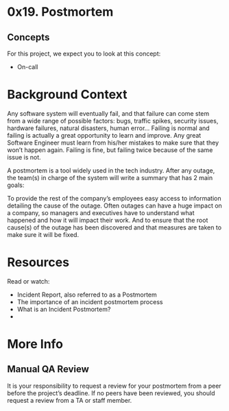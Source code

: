 # 0x19. Postmortem

## Concepts
For this project, we expect you to look at this concept:

* On-call

# Background Context 

Any software system will eventually fail, and that failure can come stem from a wide range of possible factors: bugs, traffic spikes, security issues, hardware failures, natural disasters, human error… Failing is normal and failing is actually a great opportunity to learn and improve. Any great Software Engineer must learn from his/her mistakes to make sure that they won’t happen again. Failing is fine, but failing twice because of the same issue is not.

A postmortem is a tool widely used in the tech industry. After any outage, the team(s) in charge of the system will write a summary that has 2 main goals:

To provide the rest of the company’s employees easy access to information detailing the cause of the outage. Often outages can have a huge impact on a company, so managers and executives have to understand what happened and how it will impact their work.
And to ensure that the root cause(s) of the outage has been discovered and that measures are taken to make sure it will be fixed.
# Resources
Read or watch:

* Incident Report, also referred to as a Postmortem
* The importance of an incident postmortem process
* What is an Incident Postmortem?
* 
# More Info
## Manual QA Review
It is your responsibility to request a review for your postmortem from a peer before the project’s deadline. If no peers have been reviewed, you should request a review from a TA or staff member.

